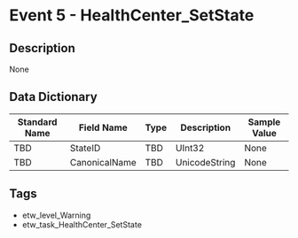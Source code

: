 # Event 5 - HealthCenter_SetState

## Description
None

## Data Dictionary
|Standard Name|Field Name|Type|Description|Sample Value|
|---|---|---|---|---|
|TBD|StateID|TBD|UInt32|None|None|
|TBD|CanonicalName|TBD|UnicodeString|None|None|

## Tags
* etw_level_Warning
* etw_task_HealthCenter_SetState